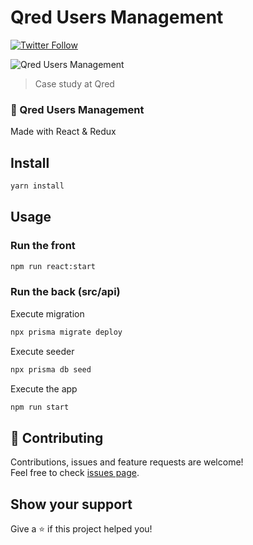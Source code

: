 # Qred Users Management

[![Twitter Follow](https://img.shields.io/twitter/follow/YoannTeruel?style=social)](https://twitter.com/YoannTeruel)

![Qred Users Management](qred-users-management.gif)

> Case study at Qred

### 🎉 Qred Users Management

Made with React & Redux

## Install

```sh
yarn install
```

## Usage

### Run the front

```sh
npm run react:start
```

### Run the back (src/api)

Execute migration

```sh
npx prisma migrate deploy
```

Execute seeder

```sh
npx prisma db seed
```

Execute the app

```sh
npm run start
```

## 🤝 Contributing

Contributions, issues and feature requests are welcome!<br />Feel free to
check [issues page](https://github.com/yteruel31/qred-users-management/issues).

## Show your support

Give a ⭐️ if this project helped you!
